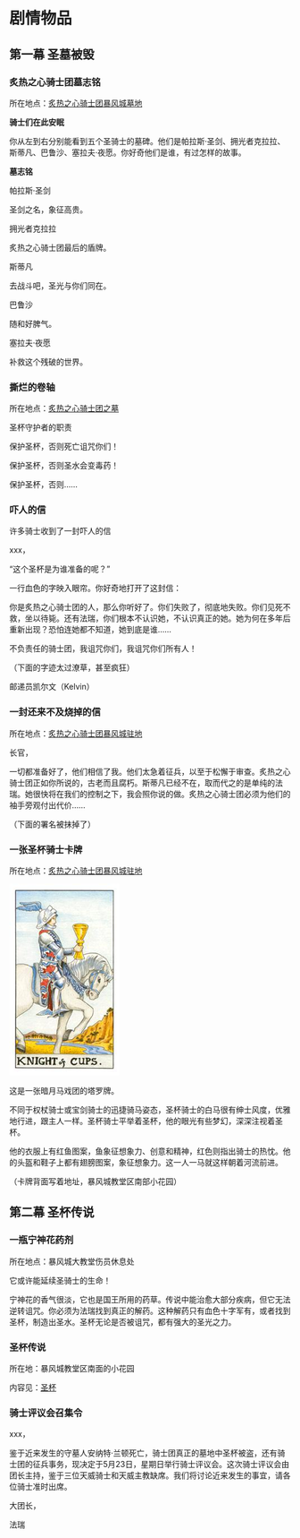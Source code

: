 # 剧情物品

## 第一幕 圣墓被毁

### 炙热之心骑士团墓志铭

所在地点：[炙热之心骑士团暴风城墓地](https://fari.gitbook.io/zhirezhixin/setting/zhi-re-zhi-xin-qi-shi-tuan-di-dian#zhi-re-zhi-xin-qi-shi-tuan-bao-feng-cheng-mu-di)

**骑士们在此安眠**

你从左到右分别能看到五个圣骑士的墓碑。他们是帕拉斯·圣剑、拥光者克拉拉、斯蒂凡、巴鲁沙、塞拉夫·夜愿。你好奇他们是谁，有过怎样的故事。

**墓志铭**

帕拉斯·圣剑

圣剑之名，象征高贵。

拥光者克拉拉

炙热之心骑士团最后的盾牌。

斯蒂凡

去战斗吧，圣光与你们同在。

巴鲁沙

随和好脾气。

塞拉夫·夜愿

补救这个残破的世界。

### 撕烂的卷轴

所在地点：[炙热之心骑士团之墓](https://fari.gitbook.io/zhirezhixin/setting/zhi-re-zhi-xin-qi-shi-tuan-di-dian#zhi-re-zhi-xin-qi-shi-tuan-zhi-mu)

圣杯守护者的职责

保护圣杯，否则死亡诅咒你们！

保护圣杯，否则圣水会变毒药！

保护圣杯，否则……

### 吓人的信

许多骑士收到了一封吓人的信

xxx，

“这个圣杯是为谁准备的呢？”

一行血色的字映入眼帘。你好奇地打开了这封信：

你是炙热之心骑士团的人，那么你听好了。你们失败了，彻底地失败。你们见死不救，坐以待毙。还有法瑞，你们根本不认识她，不认识真正的她。她为何在多年后重新出现？恐怕连她都不知道，她到底是谁……

不负责任的骑士团，我诅咒你们，我诅咒你们所有人！

（下面的字迹太过潦草，甚至疯狂）

邮递员凯尔文（Kelvin）

### 一封还来不及烧掉的信

所在地点：[炙热之心骑士团暴风城驻地](https://fari.gitbook.io/zhirezhixin/setting/zhi-re-zhi-xin-qi-shi-tuan-di-dian#zhi-re-zhi-xin-qi-shi-tuan-bao-feng-cheng-zhu-di)

长官，

一切都准备好了，他们相信了我。他们太急着征兵，以至于松懈于审查。炙热之心骑士团正如你所说的，古老而且腐朽。斯蒂凡已经不在，取而代之的是单纯的法瑞。她很快将在我们的控制之下，我会照你说的做。炙热之心骑士团必须为他们的袖手旁观付出代价……

（下面的署名被抹掉了）

### 一张圣杯骑士卡牌

所在地点：[炙热之心骑士团暴风城驻地](https://fari.gitbook.io/zhirezhixin/setting/zhi-re-zhi-xin-qi-shi-tuan-di-dian#zhi-re-zhi-xin-qi-shi-tuan-bao-feng-cheng-zhu-di)

![](../../.gitbook/assets/sheng-bei-qi-shi-.jpg)

这是一张暗月马戏团的塔罗牌。

不同于权杖骑士或宝剑骑士的迅捷骑马姿态，圣杯骑士的白马很有绅士风度，优雅地行进，跟主人一样。圣杯骑士平举着圣杯，他的眼光有些梦幻，深深注视着圣杯。

他的衣服上有红鱼图案，鱼象征想象力、创意和精神，红色则指出骑士的热忱。他的头盔和鞋子上都有翅膀图案，象征想象力。这一人一马就这样朝着河流前进。

（卡牌背面写着地址，暴风城教堂区南部小花园）

## 第二幕 圣杯传说

### 一瓶宁神花药剂

所在地点：暴风城大教堂伤员休息处

它或许能延续圣骑士的生命！

宁神花的香气很淡，它也是国王所用的药草。传说中能治愈大部分疾病，但它无法逆转诅咒。你必须为法瑞找到真正的解药。这种解药只有血色十字军有，或者找到圣杯，制造出圣水。圣杯无论是否被诅咒，都有强大的圣光之力。

### 圣杯传说

所在地：暴风城教堂区南面的小花园

内容见：[圣杯](https://fari.gitbook.io/zhirezhixin/setting/zhi-re-zhi-xin-qi-shi-tuan-de-sheng-wu#sheng-bei)

### 骑士评议会召集令


xxx，


鉴于近来发生的守墓人安纳特·兰顿死亡，骑士团真正的墓地中圣杯被盗，还有骑士团的征兵事务，现决定于5月23日，星期日举行骑士评议会。这次骑士评议会由团长主持，鉴于三位天威骑士和天威主教缺席。我们将讨论近来发生的事宜，请各位骑士准时出席。

大团长，

法瑞

